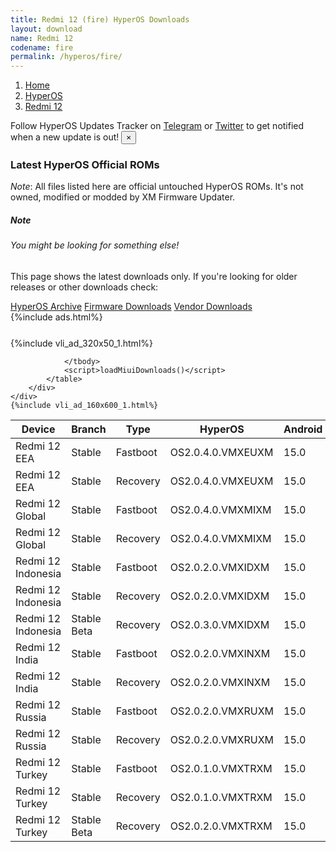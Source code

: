 ```yaml
---
title: Redmi 12 (fire) HyperOS Downloads
layout: download
name: Redmi 12
codename: fire
permalink: /hyperos/fire/
---
```

<nav aria-label="breadcrumb">
    <ol class="breadcrumb">
        <li class="breadcrumb-item"><a href="/">Home</a></li>
        <li class="breadcrumb-item"><a href="/hyperos/">HyperOS</a></li>
        <li class="breadcrumb-item active" aria-current="page"><a href="/hyperos/fire/">Redmi 12</a></li>
    </ol>
</nav>
<div class="alert alert-primary alert-dismissible fade show" role="alert">
    Follow HyperOS Updates Tracker on <a href="https://t.me/MIUIUpdatesTracker" class="alert-link">Telegram</a>
     or <a href="https://twitter.com/MiFwUpdater" class="alert-link">Twitter</a> to get notified when a new update is out!
    <button type="button" class="close" data-dismiss="alert" aria-label="Close">
        <span aria-hidden="true">&times;</span>
    </button>
</div>

### Latest HyperOS Official ROMs
*Note*: All files listed here are official untouched HyperOS ROMs. It's not owned, modified or modded by XM Firmware Updater.
<div class="card">
  <div class="card-body">
    <h5 class="card-title">Note</h5>
    <h6 class="card-subtitle mb-2 text-muted">You might be looking for something else!</h6>
    <p class="card-text">This page shows the latest downloads only.
     If you're looking for older releases or other downloads check:</p>
    <a href="/archive/hyperos/fire/" class="card-link">HyperOS Archive</a>
    <a href="/firmware/fire/" class="card-link">Firmware Downloads</a>
    <a href="/vendor/fire/" class="card-link">Vendor Downloads</a>
  </div>
</div>
{%include ads.html%}
<div class="row justify-content-center">
    <div class="col-10">
        <div class="table-responsive-md" style="margin-top: 25px;">
            {%include vli_ad_320x50_1.html%}
            <table id="miui" class="display dt-responsive nowrap compact table table-striped table-hover table-sm">
                <thead class="thead-dark">
                    <tr>
                        <th data-ref="device">Device</th>
                        <th data-ref="branch">Branch</th>
                        <th data-ref="type">Type</th>
                        <th data-ref="miui">HyperOS</th>
                        <th data-ref="android">Android</th>
                        <th data-ref="size">Size</th>
                        <th data-ref="size">Date</th>
                        <th data-ref="link">Link</th>
                    </tr>
                </thead>
                <tbody>
                <tr><td>Redmi 12 EEA</td><td>Stable</td><td>Fastboot</td><td>OS2.0.4.0.VMXEUXM</td><td>15.0</td><td>6.7 GB</td><td>2025-02-10</td><td><a href="/hyperos/fire/stable/OS2.0.4.0.VMXEUXM/">Download</a></td></tr>
<tr><td>Redmi 12 EEA</td><td>Stable</td><td>Recovery</td><td>OS2.0.4.0.VMXEUXM</td><td>15.0</td><td>4.6 GB</td><td>2025-02-20</td><td><a href="/hyperos/fire/stable/OS2.0.4.0.VMXEUXM/">Download</a></td></tr>
<tr><td>Redmi 12 Global</td><td>Stable</td><td>Fastboot</td><td>OS2.0.4.0.VMXMIXM</td><td>15.0</td><td>7.0 GB</td><td>2025-02-06</td><td><a href="/hyperos/fire/stable/OS2.0.4.0.VMXMIXM/">Download</a></td></tr>
<tr><td>Redmi 12 Global</td><td>Stable</td><td>Recovery</td><td>OS2.0.4.0.VMXMIXM</td><td>15.0</td><td>4.5 GB</td><td>2025-02-12</td><td><a href="/hyperos/fire/stable/OS2.0.4.0.VMXMIXM/">Download</a></td></tr>
<tr><td>Redmi 12 Indonesia</td><td>Stable</td><td>Fastboot</td><td>OS2.0.2.0.VMXIDXM</td><td>15.0</td><td>6.5 GB</td><td>2025-01-02</td><td><a href="/hyperos/fire/stable/OS2.0.2.0.VMXIDXM/">Download</a></td></tr>
<tr><td>Redmi 12 Indonesia</td><td>Stable</td><td>Recovery</td><td>OS2.0.2.0.VMXIDXM</td><td>15.0</td><td>4.5 GB</td><td>2025-01-09</td><td><a href="/hyperos/fire/stable/OS2.0.2.0.VMXIDXM/">Download</a></td></tr>
<tr><td>Redmi 12 Indonesia</td><td>Stable Beta</td><td>Recovery</td><td>OS2.0.3.0.VMXIDXM</td><td>15.0</td><td>4.5 GB</td><td>2025-02-28</td><td><a href="/hyperos/fire/stable beta/OS2.0.3.0.VMXIDXM/">Download</a></td></tr>
<tr><td>Redmi 12 India</td><td>Stable</td><td>Fastboot</td><td>OS2.0.2.0.VMXINXM</td><td>15.0</td><td>5.9 GB</td><td>2025-01-09</td><td><a href="/hyperos/fire/stable/OS2.0.2.0.VMXINXM/">Download</a></td></tr>
<tr><td>Redmi 12 India</td><td>Stable</td><td>Recovery</td><td>OS2.0.2.0.VMXINXM</td><td>15.0</td><td>4.4 GB</td><td>2025-02-05</td><td><a href="/hyperos/fire/stable/OS2.0.2.0.VMXINXM/">Download</a></td></tr>
<tr><td>Redmi 12 Russia</td><td>Stable</td><td>Fastboot</td><td>OS2.0.2.0.VMXRUXM</td><td>15.0</td><td>7.0 GB</td><td>2025-02-06</td><td><a href="/hyperos/fire/stable/OS2.0.2.0.VMXRUXM/">Download</a></td></tr>
<tr><td>Redmi 12 Russia</td><td>Stable</td><td>Recovery</td><td>OS2.0.2.0.VMXRUXM</td><td>15.0</td><td>4.4 GB</td><td>2025-02-12</td><td><a href="/hyperos/fire/stable/OS2.0.2.0.VMXRUXM/">Download</a></td></tr>
<tr><td>Redmi 12 Turkey</td><td>Stable</td><td>Fastboot</td><td>OS2.0.1.0.VMXTRXM</td><td>15.0</td><td>6.3 GB</td><td>2024-12-23</td><td><a href="/hyperos/fire/stable/OS2.0.1.0.VMXTRXM/">Download</a></td></tr>
<tr><td>Redmi 12 Turkey</td><td>Stable</td><td>Recovery</td><td>OS2.0.1.0.VMXTRXM</td><td>15.0</td><td>4.5 GB</td><td>2025-01-06</td><td><a href="/hyperos/fire/stable/OS2.0.1.0.VMXTRXM/">Download</a></td></tr>
<tr><td>Redmi 12 Turkey</td><td>Stable Beta</td><td>Recovery</td><td>OS2.0.2.0.VMXTRXM</td><td>15.0</td><td>4.5 GB</td><td>2025-02-25</td><td><a href="/hyperos/fire/stable beta/OS2.0.2.0.VMXTRXM/">Download</a></td></tr>

                </tbody>
                <script>loadMiuiDownloads()</script>
            </table>
        </div>
    </div>
    {%include vli_ad_160x600_1.html%}
</div>
